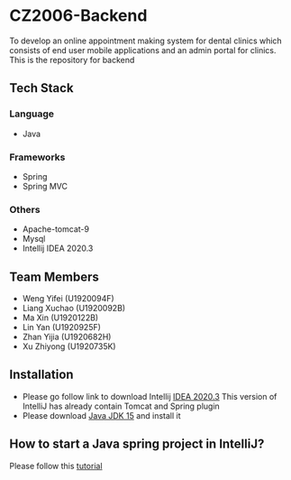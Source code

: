 # CZ2006-Backend
To develop an online appointment making system for dental clinics which consists of end user mobile applications and an admin portal for clinics.
This is the repository for backend 

## Tech Stack
### Language
- Java 
### Frameworks
- Spring 
- Spring MVC
### Others
- Apache-tomcat-9
- Mysql 
- Intellij IDEA 2020.3


## Team Members
- Weng Yifei  (U1920094F)
- Liang Xuchao  (U1920092B)
- Ma Xin  (U1920122B)
- Lin Yan  (U1920925F)
- Zhan Yijia  (U1920682H)
- Xu Zhiyong  (U1920735K)

## Installation
- Please go follow link to download Intellij [IDEA 2020.3](https://www.jetbrains.com/idea/download/other.html)
    This version of IntelliJ has already contain Tomcat and Spring plugin 
- Please download [Java JDK 15](https://www.oracle.com/java/technologies/javase/jdk15-archive-downloads.html) and install it

## How to start a Java spring project in IntelliJ?
Please follow this [tutorial](https://www.jetbrains.com/help/idea/your-first-spring-application.html#what-next)
